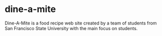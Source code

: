 # dine-a-mite
Dine-A-Mite is a food recipe web site created by a team of students from San Francisco State University with the main focus on students.
